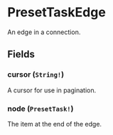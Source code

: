 # PresetTaskEdge

An edge in a connection.

## Fields

### cursor (`String!`)
A cursor for use in pagination.

### node (`PresetTask!`)
The item at the end of the edge.
